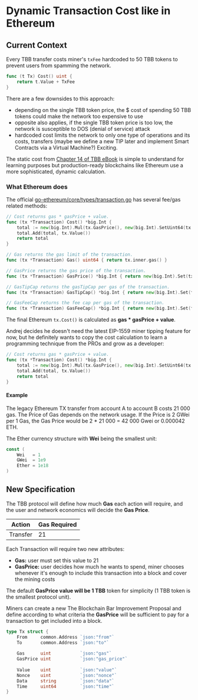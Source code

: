 # Dynamic Transaction Cost like in Ethereum
## Current Context
Every TBB transfer costs miner's `txFee` hardcoded to 50 TBB tokens to prevent users from spamming the network.

```go
func (t Tx) Cost() uint {
	return t.Value + TxFee
}
```

There are a few downsides to this approach:
- depending on the single TBB token price, the $ cost of spending 50 TBB tokens could make the network too expensive to use
- opposite also applies, if the single TBB token price is too low, the network is susceptible to DOS (denial of service) attack
- hardcoded cost limits the network to only one type of operations and its costs, transfers (maybe we define a new TIP later and implement Smart Contracts via a Virtual Machine?) Exciting.

The static cost from [Chapter 14 of TBB eBook](https://web3coach.gumroad.com/l/build-a-blockchain-from-scratch-in-go) is simple to understand for learning purposes but production-ready blockchains like Ethereum use a more sophisticated, dynamic calculation.

### What Ethereum does

The official [go-ethereum/core/types/transaction.go](https://github.com/ethereum/go-ethereum/blob/57feabea663496109e59df669238398239438fb1/core/types/transaction.go#L296) has several fee/gas related methods:
```go
// Cost returns gas * gasPrice + value.
func (tx *Transaction) Cost() *big.Int {
    total := new(big.Int).Mul(tx.GasPrice(), new(big.Int).SetUint64(tx.Gas()))
    total.Add(total, tx.Value())
    return total
}

// Gas returns the gas limit of the transaction.
func (tx *Transaction) Gas() uint64 { return tx.inner.gas() }

// GasPrice returns the gas price of the transaction.
func (tx *Transaction) GasPrice() *big.Int { return new(big.Int).Set(tx.inner.gasPrice()) }

// GasTipCap returns the gasTipCap per gas of the transaction.
func (tx *Transaction) GasTipCap() *big.Int { return new(big.Int).Set(tx.inner.gasTipCap()) }

// GasFeeCap returns the fee cap per gas of the transaction.
func (tx *Transaction) GasFeeCap() *big.Int { return new(big.Int).Set(tx.inner.gasFeeCap()) }
```

The final Ethereum `tx.Cost()` is calculated as **gas * gasPrice + value**.

Andrej decides he doesn't need the latest EIP-1559 miner tipping feature for now, but he definitely wants to copy the cost calculation to learn a programming technique from the PROs and grow as a developer:
```go
// Cost returns gas * gasPrice + value.
func (tx *Transaction) Cost() *big.Int {
	total := new(big.Int).Mul(tx.GasPrice(), new(big.Int).SetUint64(tx.Gas()))
	total.Add(total, tx.Value())
	return total
}
```

#### Example

The legacy Ethereum TX transfer from account A to account B costs 21 000 gas. The Price of Gas depends on the network usage. If the Price is 2 GWei per 1 Gas, the Gas Price would be 2 * 21 000 = 42 000 Gwei or 0.000042 ETH. 

The Ether currency structure with **Wei** being the smallest unit:
```go
const (
    Wei   = 1
    GWei  = 1e9
    Ether = 1e18
)
```

## New Specification
The TBB protocol will define how much **Gas** each action will require, and the user and network economics will decide the **Gas Price**.

| Action | Gas Required |
|--------|--------------|
| Transfer | 21 |

Each Transaction will require two new attributes:
- **Gas:** user must set this value to 21
- **GasPrice:** user decides how much he wants to spend, miner chooses whenever it's enough to include this transaction into a block and cover the mining costs

The default **GasPrice value will be 1 TBB** token for simplicity (1 TBB token is the smallest protocol unit).

Miners can create a new The Blockchain Bar Improvement Proposal and define according to what criteria the **GasPrice** will be sufficient to pay for a transaction to get included into a block.

```go
type Tx struct {
	From     common.Address `json:"from"`
	To       common.Address `json:"to"`
	
	Gas      uint           `json:"gas"`
	GasPrice uint           `json:"gas_price"`
	
	Value    uint           `json:"value"`
	Nonce    uint           `json:"nonce"`
	Data     string         `json:"data"`
	Time     uint64         `json:"time"`
}
```